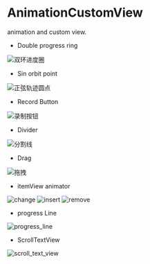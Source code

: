 # AnimationCustomView
animation and custom view.

* Double progress ring

![](https://github.com/asendiLin/AnimationCustomView/raw/master/app/src/main/image/progressring.gif "双环进度圈")

* Sin orbit point

![](https://github.com/asendiLin/AnimationCustomView/raw/master/app/src/main/image/point.gif "正弦轨迹圆点")

* Record Button

![](https://github.com/asendiLin/AnimationCustomView/raw/master/app/src/main/image/recordButton.gif "录制按钮")

* Divider

![](https://github.com/asendiLin/AnimationCustomView/raw/master/app/src/main/image/divider.gif "分割线")

* Drag

![](https://github.com/asendiLin/AnimationCustomView/raw/master/app/src/main/image/drag.gif "拖拽")

* itemView animator

![](https://github.com/asendiLin/AnimationCustomView/raw/master/app/src/main/image/change.gif "change")    ![](https://github.com/asendiLin/AnimationCustomView/raw/master/app/src/main/image/insert.gif "insert")      ![](https://github.com/asendiLin/AnimationCustomView/raw/master/app/src/main/image/remove.gif "remove")

* progress Line

![](https://github.com/asendiLin/AnimationCustomView/raw/master/app/src/main/image/progress_line.gif "progress_line")

* ScrollTextView

![](https://github.com/asendiLin/AnimationCustomView/raw/master/app/src/main/image/scroll_text_view.gif "scroll_text_view")
